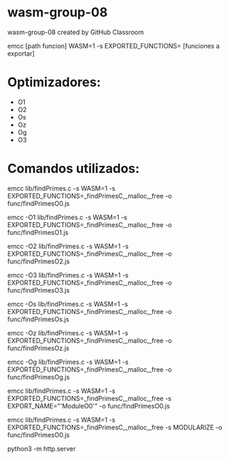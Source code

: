 # wasm-group-08
wasm-group-08 created by GitHub Classroom


emcc [path funcion] WASM=1 -s EXPORTED_FUNCTIONS= [funciones a exportar]

# Optimizadores: 
- O1 
- O2 
- Os 
- Oz 
- Og
- O3

# Comandos utilizados:

emcc lib/findPrimes.c -s WASM=1 -s EXPORTED_FUNCTIONS=_findPrimesC,_malloc,_free -o func/findPrimesO0.js

emcc -O1 lib/findPrimes.c -s WASM=1 -s EXPORTED_FUNCTIONS=_findPrimesC,_malloc,_free -o func/findPrimesO1.js

emcc -O2 lib/findPrimes.c -s WASM=1 -s EXPORTED_FUNCTIONS=_findPrimesC,_malloc,_free -o func/findPrimesO2.js

emcc -O3 lib/findPrimes.c -s WASM=1 -s EXPORTED_FUNCTIONS=_findPrimesC,_malloc,_free -o func/findPrimesO3.js

emcc -Os lib/findPrimes.c -s WASM=1 -s EXPORTED_FUNCTIONS=_findPrimesC,_malloc,_free -o func/findPrimesOs.js

emcc -Oz lib/findPrimes.c -s WASM=1 -s EXPORTED_FUNCTIONS=_findPrimesC,_malloc,_free -o func/findPrimesOz.js

emcc -Og lib/findPrimes.c -s WASM=1 -s EXPORTED_FUNCTIONS=_findPrimesC,_malloc,_free -o func/findPrimesOg.js

emcc lib/findPrimes.c -s WASM=1 -s EXPORTED_FUNCTIONS=_findPrimesC,_malloc,_free -s EXPORT_NAME="'ModuleO0'" -o func/findPrimesO0.js

emcc lib/findPrimes.c -s WASM=1 -s EXPORTED_FUNCTIONS=_findPrimesC,_malloc,_free -s MODULARIZE -o func/findPrimesO0.js

python3 -m http.server
